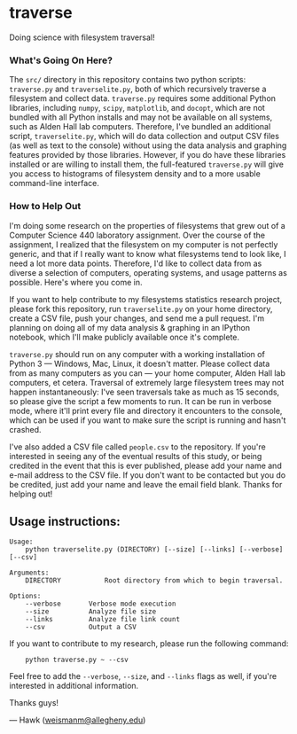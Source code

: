 traverse
========

Doing science with filesystem traversal!

### What's Going On Here?

The `src/` directory in this repository contains two python scripts: `traverse.py` and `traverselite.py`, both of which recursively traverse a filesystem and collect data. `traverse.py` requires some additional Python libraries, including `numpy`, `scipy`, `matplotlib`, and `docopt`, which are not bundled with all Python installs and may not be available on all systems, such as Alden Hall lab computers. Therefore, I've bundled an additional script, `traverselite.py`, which will do data collection and output CSV files (as well as text to the console) without using the data analysis and graphing features provided by those libraries. However, if you do have these libraries installed or are willing to install them, the full-featured `traverse.py` will give you access to histograms of filesystem density and to a more usable command-line interface.

### How to Help Out

I'm doing some research on the properties of filesystems that grew out of a Computer Science 440 laboratory assignment. Over the course of the assignment, I realized that the filesystem on my computer is not perfectly generic, and that if I really want to know what filesystems tend to look like, I need a lot more data points. Therefore, I'd like to collect data from as diverse a selection of computers, operating systems, and usage patterns as possible. Here's where you come in.

If you want to help contribute to my filesystems statistics research project, please fork this repository, run `traverselite.py` on your home directory, create a CSV file, push your changes, and send me a pull request. I'm planning on doing all of my data analysis & graphing in an IPython notebook, which I'll make publicly available once it's complete.

`traverse.py` should run on any computer with a working installation of Python 3 — Windows, Mac, Linux, it doesn't matter. Please collect data from as many computers as you can — your home computer, Alden Hall lab computers, et cetera. Traversal of extremely large filesystem trees may not happen instantaneously: I've seen traversals take as much as 15 seconds, so please give the script a few moments to run. It can be run in verbose mode, where it'll print every file and directory it encounters to the console, which can be used if you want to make sure the script is running and hasn't crashed.

I've also added a CSV file called `people.csv` to the repository. If you're interested in seeing any of the eventual results of this study, or being credited in the event that this is ever published, please add your name and e-mail address to the CSV file. If you don't want to be contacted but you do be credited, just add your name and leave the email field blank. Thanks for helping out!

Usage instructions:
--------------------

```
Usage: 
    python traverselite.py (DIRECTORY) [--size] [--links] [--verbose] [--csv]

Arguments:
    DIRECTORY           Root directory from which to begin traversal.

Options:
    --verbose       Verbose mode execution
    --size          Analyze file size
    --links         Analyze file link count
    --csv           Output a CSV
```

If you want to contribute to my research, please run the following command:
```
    python traverse.py ~ --csv
```

Feel free to add the `--verbose`, `--size`, and `--links` flags as well, if you're interested in additional information.

Thanks guys!

 — Hawk (weismanm@allegheny.edu)
